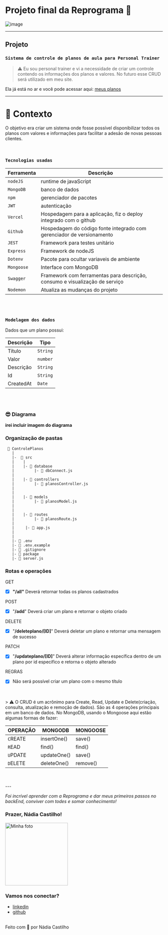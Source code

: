 # Projeto final da Reprograma 🚀 

![image](https://media2.giphy.com/media/D567hs4Dex0GEnAKOY/giphy.gif)


---


## Projeto
### `Sistema de controle de planos de aula para Personal Trainer`

> ⚠️ Eu sou personal trainer e vi a necessidade de criar um controle contendo os informações dos planos e valores. No futuro esse CRUD será utilizado em meu site.

Ela já está no ar e você pode acessar aqui: [meus planos](https://meusplanos.crud.com)

---

# 🧠 Contexto

O objetivo era criar um sistema onde fosse possível disponibilizar todos os planos  com valores e informações para facilitar a adesão de novas pessoas clientes.

<br />

### `Tecnologias usadas`

| Ferramenta | Descrição |
| --- | --- |
| `nodeJS` | runtime de javaScript|
| `MongoDB` | banco de dados|
| `npm` | gerenciador de pacotes|
| `JWT` | autenticação|
| `Vercel` | Hospedagem para a aplicação, fiz o deploy integrado com o github|
| `Github` | Hospedagem do código fonte integrado com gerenciador de versionamento|
| `JEST` | Framework para testes unitário|
| `Express` | Framework de nodeJS
| `Dotenv` | Pacote para ocultar variaveis de ambiente|
| `Mongoose` | Interface com MongoDB|
| `Swagger` | Framework com ferramentas para descrição, consumo e visualização de serviço|
| `Nodemon` | Atualiza as mudanças do projeto|

<br />
<br />

### `Modelagem dos dados`

Dados que um plano possui:

| Descrição                       | Tipo |
| --------------------------- | ------------------ |
| Título                 | `String`  |
| Valor                | `number`        |
| Descrição  | `String`            |
| Id           | `String`   |
| CreatedAt             | `Date`       |


<br />
<br />

### 😎 Diagrama

**irei incluir imagem do diagrama**

### Organização de pastas

```
 📁 ControlePlanos
   |
   |-  📁 src
   |    |
   |    |- 📁 database
   |         |- 📄 dbConnect.js
   |
   |    |- 📁 controllers
   |         |- 📄 planosController.js
   |     
   |
   |    |- 📁 models
   |         |- 📄 planosModel.js
   |       
   |
   |    |- 📁 routes
   |         |- 📄 planosRoute.js 
   |
   |     |- 📄 app.js 
   |        
   |
   |- 📄 .env
   |- 📄 .env.example
   |- 📄 .gitignore
   |- 📄 package
   |- 📄 server.js

```

### Rotas e operações

GET
- [x]  **"/all"** Deverá retornar todas os planos cadastrados

POST
- [x]  "**/add**" Deverá criar um plano e retornar o objeto criado

DELETE
- [x]  "**/deleteplano/[ID]**" Deverá deletar um plano e retornar uma mensagem de sucesso

PATCH
- [x]  "**/updateplano/[ID]**" Deverá alterar informação específica dentro de um plano por id específico e retorna o objeto alterado

REGRAS
- [x]  Não será possível criar um plano com o mesmo título


<br />
<br />
> ⚠️ O CRUD é um acrônimo para Create, Read, Update e Delete(criação, consulta, atualização e remoção de dados). São as 4 operações principais em um banco de dados. No MongoDB, usando o Mongoose aqui estão algumas formas de fazer:


| OPERAÇÃO | MONGODB | MONGOOSE |
| --- | --- | --- |
| `C`REATE | insertOne() | save() |
| `R`EAD | find() | find() |
| `U`PDATE | updateOne() | save() |
| `D`ELETE | deleteOne() | remove() |

<br />
<br />
---

_Foi incrível aprender com a Reprograma e dar meus primeiros passos no backEnd, conviver com todes e somar conhecimento!_

### Prazer, Nádia Castilho!

 <img src="https://media.licdn.com/dms/image/C5603AQE4IIfbyEf-QQ/profile-displayphoto-shrink_800_800/0/1646260667924?e=1694649600&v=beta&t=WDYjtRLaiQAwbUBP48fh4SPlucNnZJmGPoNDWwi4ozc" alt="Minha foto" width="200"> 


### Vamos nos conectar?

- [linkedin](https://www.linkedin.com/in/n%C3%A1dia-castilho-43912a115/)
- [github](https://github.com/NadiaCast)


<br>
Feito com 💜 por Nádia Castilho
